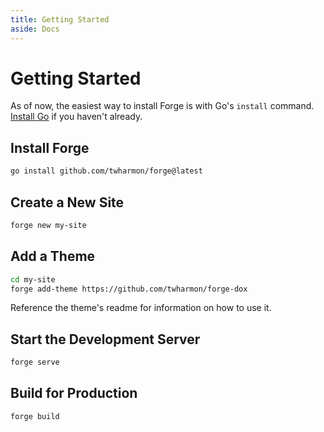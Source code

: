 ```yaml
---
title: Getting Started
aside: Docs
---
```


# Getting Started
As of now, the easiest way to install Forge is with Go's `install` command. [Install Go](https://go.dev/doc/install) if you haven't already.

## Install Forge
```bash
go install github.com/twharmon/forge@latest
```

## Create a New Site
```bash
forge new my-site
```

## Add a Theme
```bash
cd my-site
forge add-theme https://github.com/twharmon/forge-dox
```
Reference the theme's readme for information on how to use it.

## Start the Development Server
```bash
forge serve
```

## Build for Production
```bash
forge build
```
